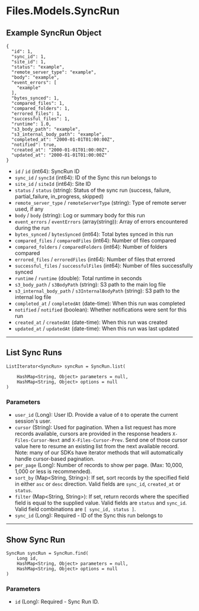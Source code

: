 # Files.Models.SyncRun

## Example SyncRun Object

```
{
  "id": 1,
  "sync_id": 1,
  "site_id": 1,
  "status": "example",
  "remote_server_type": "example",
  "body": "example",
  "event_errors": [
    "example"
  ],
  "bytes_synced": 1,
  "compared_files": 1,
  "compared_folders": 1,
  "errored_files": 1,
  "successful_files": 1,
  "runtime": 1.0,
  "s3_body_path": "example",
  "s3_internal_body_path": "example",
  "completed_at": "2000-01-01T01:00:00Z",
  "notified": true,
  "created_at": "2000-01-01T01:00:00Z",
  "updated_at": "2000-01-01T01:00:00Z"
}
```

* `id` / `id`  (int64): SyncRun ID
* `sync_id` / `syncId`  (int64): ID of the Sync this run belongs to
* `site_id` / `siteId`  (int64): Site ID
* `status` / `status`  (string): Status of the sync run (success, failure, partial_failure, in_progress, skipped)
* `remote_server_type` / `remoteServerType`  (string): Type of remote server used, if any
* `body` / `body`  (string): Log or summary body for this run
* `event_errors` / `eventErrors`  (array(string)): Array of errors encountered during the run
* `bytes_synced` / `bytesSynced`  (int64): Total bytes synced in this run
* `compared_files` / `comparedFiles`  (int64): Number of files compared
* `compared_folders` / `comparedFolders`  (int64): Number of folders compared
* `errored_files` / `erroredFiles`  (int64): Number of files that errored
* `successful_files` / `successfulFiles`  (int64): Number of files successfully synced
* `runtime` / `runtime`  (double): Total runtime in seconds
* `s3_body_path` / `s3BodyPath`  (string): S3 path to the main log file
* `s3_internal_body_path` / `s3InternalBodyPath`  (string): S3 path to the internal log file
* `completed_at` / `completedAt`  (date-time): When this run was completed
* `notified` / `notified`  (boolean): Whether notifications were sent for this run
* `created_at` / `createdAt`  (date-time): When this run was created
* `updated_at` / `updatedAt`  (date-time): When this run was last updated


---

## List Sync Runs

```
ListIterator<SyncRun> syncRun = SyncRun.list(
    
    HashMap<String, Object> parameters = null,
    HashMap<String, Object> options = null
)
```

### Parameters

* `user_id` (Long): User ID.  Provide a value of `0` to operate the current session's user.
* `cursor` (String): Used for pagination.  When a list request has more records available, cursors are provided in the response headers `X-Files-Cursor-Next` and `X-Files-Cursor-Prev`.  Send one of those cursor value here to resume an existing list from the next available record.  Note: many of our SDKs have iterator methods that will automatically handle cursor-based pagination.
* `per_page` (Long): Number of records to show per page.  (Max: 10,000, 1,000 or less is recommended).
* `sort_by` (Map<String, String>): If set, sort records by the specified field in either `asc` or `desc` direction. Valid fields are `sync_id`, `created_at` or `status`.
* `filter` (Map<String, String>): If set, return records where the specified field is equal to the supplied value. Valid fields are `status` and `sync_id`. Valid field combinations are `[ sync_id, status ]`.
* `sync_id` (Long): Required - ID of the Sync this run belongs to


---

## Show Sync Run

```
SyncRun syncRun = SyncRun.find(
    Long id, 
    HashMap<String, Object> parameters = null,
    HashMap<String, Object> options = null
)
```

### Parameters

* `id` (Long): Required - Sync Run ID.
